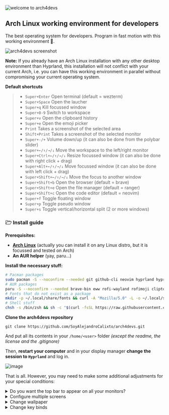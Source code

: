 ![welcome to arch4devs](https://i.imgur.com/jkrusw8.png)

## Arch Linux working environment for developers

The best operating system for developers. Program in fast motion with this working environment 🚀.

![arch4devs screenshot](https://i.imgur.com/J7XCmLB.png)

**Note:** If you already have an Arch Linux installation with any other desktop environment than Hyprland, this installation will not conflict with your current Arch, i.e. you can have this working environment in parallel without compromising your current operating system.

**Default shortcuts**
>
> * ```Super+Enter``` Open terminal (default = wezterm)
> * ```Super+Space``` Open the laucher
> * ```Super+q``` Kill focussed window
> * ```Super+0-9``` Switch to workspace
> * ```Super+v``` Open the clipboard history
> * ```Super+e``` Open the emoji picker
> * ```Print``` Takes a screenshot of the selected area
> * ```Shift+Print``` Takes a screenshot of the selected monitor
> * ```Super+-/+``` Volume down/up (it can also be done from the polybar slider)
> * ```Super+←/↑/→/↓``` Move the workspace to the left/right monitor
> * ```Super+Ctrl+←/↑/→/↓``` Resize focussed window (it can also be done with right click + drag)
> * ```Super+Alt+←/↑/→/↓``` Move focussed window (it can also be done with left click + drag)
> * ```Super+Shift+←/↑/→/↓``` Move the focus to another window
> * ```Super+Shift+b``` Open the browser (default = brave)
> * ```Super+Shift+e``` Open the file manager (default = ranger)
> * ```Super+Shift+c``` Open the code editor (default = neovim)
> * ```Super+f``` Toggle floating window
> * ```Super+p``` Toggle pseudo window
> * ```Super+s``` Toggle vertical/horizontal split (2 or more windows)

### 🗁 Install guide

**Prerequisites:**
* **[Arch Linux](https://wiki.archlinux.org/title/Installation_guide)** (actually you can install it on any Linux distro, but it is focussed and tested on Arch)
* **An AUR helper** (yay, paru...)

**Install the necessary stuff:**
~~~bash
# Pacman packages
sudo pacman -S --noconfirm --needed git github-cli neovim hyprland hyprpaper lua lua-lgi playerctl socat zsh noto-fonts-emoji adobe-source-han-sans-jp-fonts ttf-cascadia-code-nerd vlc eog polkit-kde-agent xdg-desktop-portal-hyprland xdg-desktop-portal-gtk gnome-themes-extra fastfetch wl-clipboard wtype ranger ripgrep zoxide atuin wezterm discord dunst fontconfig zip unzip p7zip lsd bat
# AUR packages
paru -S --noconfirm --needed brave-bin eww rofi-wayland rofimoji clipton hyprshot spotify adwaita-qt5-git adwaita-qt6-git
# Fonts that do not exist as a package
mkdir -p ~/.local/share/fonts && curl -A "Mozilla/5.0" -L -o ~/.local/share/fonts/Onest.ttf https://raw.githubusercontent.com/simpals/onest/refs/heads/main/fonts/variable/Onest%5Bwght%5D.ttf
# Shell stuff
chsh -s /bin/zsh && sh -c "$(curl -fsSL https://raw.githubusercontent.com/ohmyzsh/ohmyzsh/master/tools/install.sh)" && git clone --depth=1 https://github.com/romkatv/powerlevel10k.git ${ZSH_CUSTOM:-$HOME/.oh-my-zsh/custom}/themes/powerlevel10k && git clone https://github.com/zsh-users/zsh-autosuggestions ${ZSH_CUSTOM:-~/.oh-my-zsh/custom}/plugins/zsh-autosuggestions && git clone https://github.com/zsh-users/zsh-syntax-highlighting.git ${ZSH_CUSTOM:-~/.oh-my-zsh/custom}/plugins/zsh-syntax-highlighting && git clone https://github.com/hlissner/zsh-autopair ${ZSH_CUSTOM:-~/.oh-my-zsh/custom}/plugins/zsh-autopair
~~~

**Clone the arch4devs repository**
~~~
git clone https://github.com/SoyAlejandroCalixto/arch4devs.git
~~~
And put all its contents in your ```/home/<user>``` folder *(except the readme, the license and the .gitignore)*

Then, **restart your computer** and in your display manager **change the session to ```Hyprland```** and log in.

![image](https://i.imgur.com/I2tAl2K.png)

That is all. However, you may need to make some additional adjustments for your special conditions:

<details>
<summary>Do you want the top bar to appear on all your monitors?</summary>

Edit ```~/.config/eww/eww.yuck``` and check this part:
~~~
(defwindow topbar0
  :monitor 0
  :geometry (geometry :x "0%" :y "0%" :width "100%" :height "28px" :anchor "top center")
  :stacking "fg"
  :reserve (struts :distance "28px" :side "top")
  :windowtype "dock"
  :wm-ignore false
  (topbar))
~~~
Duplicate that block of code below and change ```topbar0``` to ```topbar1``` and ```:monitor 0``` to ```:monitor 1```.

Now edit ```~/.config/hypr/autostart.conf``` and add ```&& eww open topbar1``` to this line so that it opens at startup next to the other one:
~~~
exec-once = eww daemon && eww open topbar0 && eww open topbar1
~~~
Repeat this process with as many screens as you want.
</details>

<details>
<summary>Configure multiple screens</summary>

Run ```hyprctl monitors all``` and check the name of your monitors, for example, if you have a monitor connected by HDMI, it is probably called ```HDMI-1```.

Go to ```~/.config/hypr/monitors.conf```, delete the auto config and replace it with this format: ```name,resolution,position,scale```

For example, if you have two monitors with the names ```HDMI-1``` and ```DP-1```, this would be a standard configuration:
~~~
monitor=HDMI-1,1920x1080@75,0x0,1
monitor=DP-1,1920x1080@60,1920x0,1
~~~
</details>

<details>
<summary>Change wallpaper</summary>

Go to ```~/.config/hypr/hyprpaper.conf``` and replace the paths of ```preload``` and ```wallpaper```:
~~~
preload = /your/wallpaper/path
wallpaper = , /your/wallpaper/path
~~~
</details>

<details>
<summary>Change key binds</summary>

Go to ```~/.config/hypr/binds.conf``` and follows the structure of the other key binds in the file:
~~~
bind = SUPER SHIFT, K, exec, any-command
~~~
</details>

